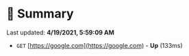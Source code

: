 # 📖 Summary
Last updated: **4/19/2021, 5:59:09 AM**

- `GET` [https://google.com](https://google.com) - **Up** (133ms)
